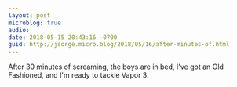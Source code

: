 ```yaml
---
layout: post
microblog: true
audio: 
date: 2018-05-15 20:43:16 -0700
guid: http://jsorge.micro.blog/2018/05/16/after-minutes-of.html
---
```

After 30 minutes of screaming, the boys are in bed, I've got an Old Fashioned, and I'm ready to tackle Vapor 3.
